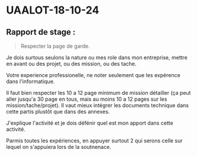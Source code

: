 # UAALOT-18-10-24

## Rapport de stage :

>Respecter la page de garde.

Je dois surtous seulons la nature ou mes role dans mon entreprise, mettre en avant ou des projet, ou des mission, ou des tache.

Votre experience professionelle, ne noter seulement que les expérence dans l'informatique.

Il faut bien respecter les 10 a 12 page minimum de mission détailler (ça peut aller jusqu'a 30 page en tous, mais au moins 10 a 12 pages sur les mission/tache/projet).
Il vaut mieux intégrer les documents technique dans cette partis plustôt que dans des annexes.

J'explique l'activité et je dois défénir quel est mon apport dans cette activité.

Parmis toutes les expériences, en appuyer surtout 2 qui serons celle sur lequel on s'appuiera lors de la soutnenace.


